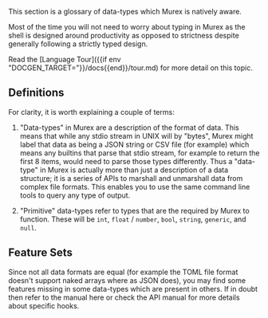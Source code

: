 This section is a glossary of data-types which Murex is natively aware.

Most of the time you will not need to worry about typing in Murex as the
shell is designed around productivity as opposed to strictness despite
generally following a strictly typed design.

Read the [Language Tour]({{if env "DOCGEN_TARGET="}}/docs{{end}}/tour.md) for more detail on this topic.

## Definitions

For clarity, it is worth explaining a couple of terms:

1. "Data-types" in Murex are a description of the format of data. This
means that while any stdio stream in UNIX will by "bytes", Murex might
label that data as being a JSON string or CSV file (for example) which
means any builtins that parse that stdio stream, for example to return
the first 8 items, would need to parse those types differently. Thus a
"data-type" in Murex is actually more than just a description of a data
structure; it is a series of APIs to marshall and unmarshall data from
complex file formats. This enables you to use the same command line tools
to query any type of output.

2. "Primitive" data-types refer to types that are the required by Murex
to function. These will be `int`, `float` / `number`, `bool`, `string`,
`generic`, and `null`.

## Feature Sets

Since not all data formats are equal (for example the TOML file format
doesn't support naked arrays where as JSON does), you may find some
features missing in some data-types which are present in others. If in
doubt then refer to the manual here or check the API manual for more
details about specific hooks.
